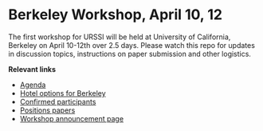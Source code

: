 
# Berkeley Workshop, April 10, 12

The first workshop for URSSI will be held at University of California, Berkeley on April 10-12th over 2.5 days. Please watch this repo for updates in discussion topics, instructions on paper submission and other logistics.

**Relevant links**

- [Agenda](https://github.com/si2-urssi/berkeley_workshop/blob/master/agenda.md)
- [Hotel options for Berkeley](Berkeley_Hotel_Guide.pdf)
- [Confirmed participants](https://github.com/si2-urssi/berkeley_workshop/blob/master/participants.csv)
- [Positions papers](position-paper)
- [Workshop announcement page](http://urssi.us/workshops/berkeley/)
